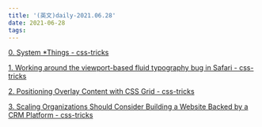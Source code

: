 ```yaml
---
title: '(英文)daily-2021.06.28'
date: 2021-06-28
tags:
---
```


[0. System *Things - css-tricks](https://css-tricks.com/system-things/)

[1. Working around the viewport-based fluid typography bug in Safari - css-tricks](https://www.sarasoueidan.com/blog/safari-fluid-typography-bug-fix/)

[2. Positioning Overlay Content with CSS Grid - css-tricks](https://css-tricks.com/positioning-overlay-content-with-css-grid/)

[3. Scaling Organizations Should Consider Building a Website Backed by a CRM Platform - css-tricks](https://css-tricks.com/scaling-organizations-should-consider-building-a-website-backed-by-a-crm-platform/)
